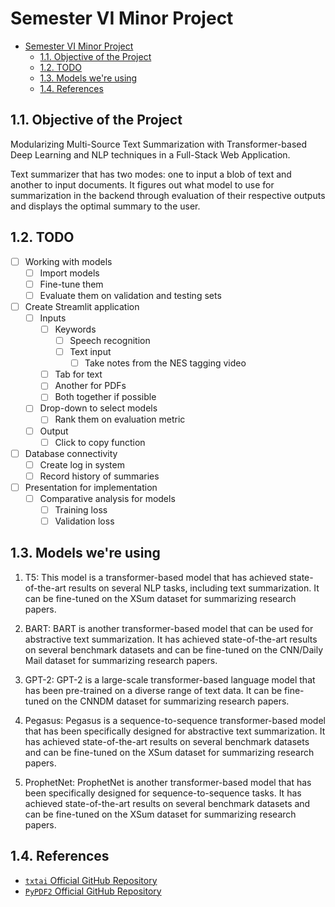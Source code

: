 # Semester VI Minor Project

- [Semester VI Minor Project](#semester-vi-minor-project)
  - [1.1. Objective of the Project](#11-objective-of-the-project)
  - [1.2. TODO](#12-todo)
  - [1.3. Models we're using](#13-models-were-using)
  - [1.4. References](#14-references)


## 1.1. Objective of the Project 
Modularizing Multi-Source Text Summarization with Transformer-based Deep Learning and NLP techniques in a Full-Stack Web Application.

Text summarizer that has two modes: one to input a blob of text and another to input documents. It figures out what model to use for summarization in the backend through evaluation of their respective outputs and displays the optimal summary to the user. 

## 1.2. TODO
- [ ] Working with models
  - [ ] Import models
  - [ ] Fine-tune them
  - [ ] Evaluate them on validation and testing sets
- [ ] Create Streamlit application
  - [ ] Inputs
    - [ ] Keywords
      - [ ] Speech recognition
      - [ ] Text input
        - [ ] Take notes from the NES tagging video
    - [ ] Tab for text
    - [ ] Another for PDFs
    - [ ] Both together if possible
  - [ ] Drop-down to select models
    - [ ] Rank them on evaluation metric
  - [ ] Output
    - [ ] Click to copy function
- [ ] Database connectivity
  - [ ] Create log in system
  - [ ] Record history of summaries
- [ ] Presentation for implementation
  - [ ] Comparative analysis for models
    - [ ] Training loss
    - [ ] Validation loss

## 1.3. Models we're using
1. T5: This model is a transformer-based model that has achieved state-of-the-art results on several NLP tasks, including text summarization. It can be fine-tuned on the XSum dataset for summarizing research papers.

2. BART: BART is another transformer-based model that can be used for abstractive text summarization. It has achieved state-of-the-art results on several benchmark datasets and can be fine-tuned on the CNN/Daily Mail dataset for summarizing research papers.

3. GPT-2: GPT-2 is a large-scale transformer-based language model that has been pre-trained on a diverse range of text data. It can be fine-tuned on the CNNDM dataset for summarizing research papers.

4. Pegasus: Pegasus is a sequence-to-sequence transformer-based model that has been specifically designed for abstractive text summarization. It has achieved state-of-the-art results on several benchmark datasets and can be fine-tuned on the XSum dataset for summarizing research papers.

5. ProphetNet: ProphetNet is another transformer-based model that has been specifically designed for sequence-to-sequence tasks. It has achieved state-of-the-art results on several benchmark datasets and can be fine-tuned on the XSum dataset for summarizing research papers.

## 1.4. References
- [`txtai` Official GitHub Repository](https://github.com/neuml/txtai)
- [`PyPDF2` Official GitHub Repository](https://github.com/py-pdf/pypdf)